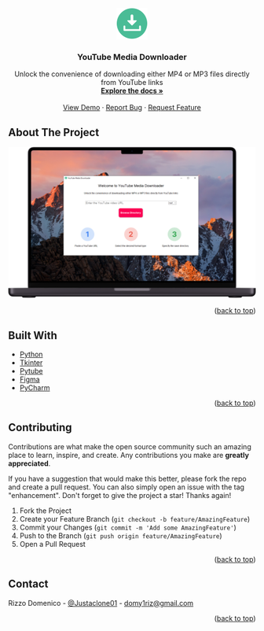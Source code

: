 <br />
<div align="center">
  <a href="https://github.com/github_username/repo_name">
    <img src="images/logo.png" alt="Logo" width="64" height="64">
  </a>

<h3 align="center">YouTube Media Downloader</h3>
  <p align="center">
    Unlock the convenience of downloading either MP4 or MP3 files directly from YouTube links
    <br />
    <a href="https://github.com/Dome309/YT-MediaDownloader"><strong>Explore the docs »</strong></a>
    <br />
    <br />
    <a href="https://github.com/Dome309/YT-MediaDownloader">View Demo</a>
    ·
    <a href="https://github.com/Dome309/YT-MediaDownloader/issues/new?labels=bug&template=bug-report---.md">Report Bug</a>
    ·
    <a href="https://github.com/Dome309/YT-MediaDownloader/issues/new?labels=enhancement&template=feature-request---.md">Request Feature</a>
  </p>
</div>


## About The Project
[![Product Name Screen Shot][product-screenshot]](https://github.com/Dome309/YT-MediaDownloader)

<p align="right">(<a href="#readme-top">back to top</a>)</p>



## Built With
* [Python](https://www.python.org/)
* [Tkinter](https://docs.python.org/3/library/tkinter.html)
* [Pytube](https://pytube.io/en/latest/)
* [Figma](https://www.figma.com/)
* [PyCharm](https://www.jetbrains.com/pycharm/)

<p align="right">(<a href="#readme-top">back to top</a>)</p>


## Contributing

Contributions are what make the open source community such an amazing place to learn, inspire, and create. Any contributions you make are **greatly appreciated**.

If you have a suggestion that would make this better, please fork the repo and create a pull request. You can also simply open an issue with the tag "enhancement".
Don't forget to give the project a star! Thanks again!

1. Fork the Project
2. Create your Feature Branch (`git checkout -b feature/AmazingFeature`)
3. Commit your Changes (`git commit -m 'Add some AmazingFeature'`)
4. Push to the Branch (`git push origin feature/AmazingFeature`)
5. Open a Pull Request

<p align="right">(<a href="#readme-top">back to top</a>)</p>


## Contact

Rizzo Domenico - [@Justaclone01](https://twitter.com/justaclone01) - domy1riz@gmail.com

<p align="right">(<a href="#readme-top">back to top</a>)</p>


[product-screenshot]: mockup.png
